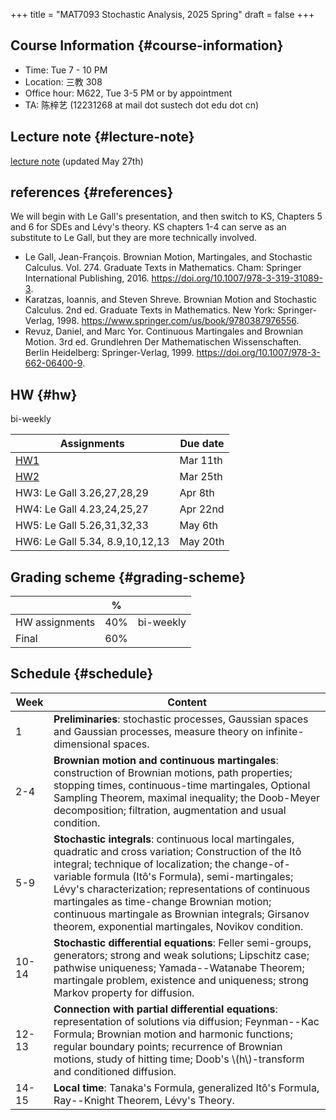 +++
title = "MAT7093 Stochastic Analysis, 2025 Spring"
draft = false
+++

## Course Information {#course-information}

-   Time: Tue 7 - 10 PM
-   Location: 三教 308
-   Office hour: M622, Tue 3-5 PM or by appointment
-   TA: 陈梓艺 (12231268 at mail dot sustech dot edu dot cn)


## Lecture note {#lecture-note}

[lecture note](../notes/stochastic-analysis-LN.pdf) (updated May 27th)


## references {#references}

We will begin with Le Gall's presentation, and then switch to KS, Chapters 5 and 6 for SDEs and Lévy's theory. KS chapters 1-4 can serve as an substitute to Le Gall, but they are more technically involved.

-   Le Gall, Jean-François. Brownian Motion, Martingales, and Stochastic Calculus. Vol. 274. Graduate Texts in Mathematics. Cham: Springer International Publishing, 2016. <https://doi.org/10.1007/978-3-319-31089-3>.
-   Karatzas, Ioannis, and Steven Shreve. Brownian Motion and Stochastic Calculus. 2nd ed. Graduate Texts in Mathematics. New York: Springer-Verlag, 1998. <https://www.springer.com/us/book/9780387976556>.
-   Revuz, Daniel, and Marc Yor. Continuous Martingales and Brownian Motion. 3rd ed. Grundlehren Der Mathematischen Wissenschaften. Berlin Heidelberg: Springer-Verlag, 1999. <https://doi.org/10.1007/978-3-662-06400-9>.


## HW {#hw}

bi-weekly

| Assignments                     | Due date |
|---------------------------------|----------|
| [HW1](./hw1.pdf)                | Mar 11th |
| [HW2](./hw2.pdf)                | Mar 25th |
| HW3: Le Gall 3.26,27,28,29      | Apr 8th  |
| HW4: Le Gall 4.23,24,25,27      | Apr 22nd |
| HW5: Le Gall 5.26,31,32,33      | May 6th  |
| HW6: Le Gall 5.34, 8.9,10,12,13 | May 20th |


## Grading scheme {#grading-scheme}

|                | %   |           |
|----------------|-----|-----------|
| HW assignments | 40% | bi-weekly |
| Final          | 60% |           |


## Schedule {#schedule}

| Week  | Content                                                                                                                                                                                                                                                                                                                                                                                                                              |
|-------|--------------------------------------------------------------------------------------------------------------------------------------------------------------------------------------------------------------------------------------------------------------------------------------------------------------------------------------------------------------------------------------------------------------------------------------|
| 1     | **Preliminaries**: stochastic processes, Gaussian spaces and Gaussian processes, measure theory on infinite-dimensional spaces.                                                                                                                                                                                                                                                                                                      |
| 2-4   | **Brownian motion and continuous martingales**: construction of Brownian motions, path properties; stopping times, continuous-time martingales, Optional Sampling Theorem, maximal inequality; the Doob-Meyer decomposition; filtration, augmentation and usual condition.                                                                                                                                                           |
| 5-9   | **Stochastic integrals**: continuous local martingales, quadratic and cross variation;  Construction of the Itô integral; technique of localization; the change-of-variable formula (Itô's Formula), semi-martingales; Lévy's characterization; representations of continuous martingales as time-change Brownian motion; continuous martingale as Brownian integrals; Girsanov theorem, exponential martingales, Novikov condition. |
| 10-14 | **Stochastic differential equations**: Feller semi-groups, generators; strong and weak solutions; Lipschitz case; pathwise uniqueness; Yamada--Watanabe Theorem; martingale problem, existence and uniqueness; strong Markov property for diffusion.                                                                                                                                                                                 |
| 12-13 | **Connection with partial differential equations**: representation of solutions via diffusion; Feynman--Kac Formula; Brownian motion and harmonic functions; regular boundary points; recurrence of Brownian motions, study of hitting time; Doob's \\(h\\)-transform and conditioned diffusion.                                                                                                                                     |
| 14-15 | **Local time**: Tanaka's Formula, generalized Itô's Formula, Ray--Knight Theorem, Lévy's Theory.                                                                                                                                                                                                                                                                                                                                     |
